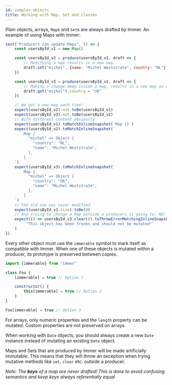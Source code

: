 ```yaml
---
id: complex-objects
title: Working with Map, Set and classes
---
```


<div id="codefund"><!-- fallback content --></div>

Plain objects, arrays, `Map`s and `Set`s are always drafted by Immer. An example of using Maps with immer:

```javascript
test("Producers can update Maps", () => {
	const usersById_v1 = new Map()

	const usersById_v2 = produce(usersById_v1, draft => {
		// Modifying a map results in a new map
		draft.set("michel", {name: "Michel Weststrate", country: "NL"})
	})

	const usersById_v3 = produce(usersById_v2, draft => {
		// Making a change deep inside a map, results in a new map as well!
		draft.get("michel").country = "UK"
	})

	// We got a new map each time!
	expect(usersById_v2).not.toBe(usersById_v1)
	expect(usersById_v3).not.toBe(usersById_v2)
	// With different content obviously
	expect(usersById_v1).toMatchInlineSnapshot(`Map {}`)
	expect(usersById_v2).toMatchInlineSnapshot(`
		Map {
		  "michel" => Object {
		    "country": "NL",
		    "name": "Michel Weststrate",
		  },
		}
	`)
	expect(usersById_v3).toMatchInlineSnapshot(`
		Map {
		  "michel" => Object {
		    "country": "UK",
		    "name": "Michel Weststrate",
		  },
		}
	`)
	// The old one was never modified
	expect(usersById_v1.size).toBe(0)
	// And trying to change a Map outside a producers is going to: NO!
	expect(() => usersById_v3.clear()).toThrowErrorMatchingInlineSnapshot(
		`"This object has been frozen and should not be mutated"`
	)
})
```

Every other object must use the `immerable` symbol to mark itself as compatible with Immer. When one of these objects is mutated within a producer, its prototype is preserved between copies.

```js
import {immerable} from "immer"

class Foo {
	[immerable] = true // Option 1

	constructor() {
		this[immerable] = true // Option 2
	}
}

Foo[immerable] = true // Option 3
```

For arrays, only numeric properties and the `length` property can be mutated. Custom properties are not preserved on arrays.

When working with `Date` objects, you should always create a new `Date` instance instead of mutating an existing `Date` object.

Maps and Sets that are produced by Immer will be made artificially immutable. This means that they will throw an exception when trying mutative methods like `set`, `clear` etc. outside a producer.

_Note: The **keys** of a map are never drafted! This is done to avoid confusing semantics and keep keys always referentially equal_
